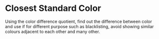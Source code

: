 # Closest Standard Color
Using the color difference quotient, find out the difference between color and use if for different purpose such as blacklisting, avoid showing similar colours adjacent to each other and many other.

